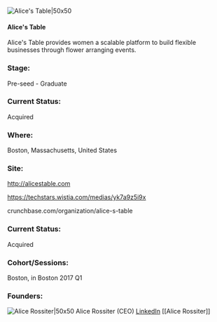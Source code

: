 

![Alice's Table|50x50](https://apimg.techstars.com/connect/images/image_files/58a37f669c66a90a2b00019b/original/AT_Logo.jpg)

#### Alice's Table
Alice's Table provides women a scalable platform to build flexible businesses through flower arranging events.

### Stage: 
Pre-seed - Graduate 

### Current Status: 
Acquired

### Where:
Boston, Massachusetts, United States

### Site:
http://alicestable.com

https://techstars.wistia.com/medias/yk7a9z5i9x

crunchbase.com/organization/alice-s-table

### Current Status: 
Acquired

### Cohort/Sessions: 
Boston, in Boston 2017 Q1

### Founders: 

![Alice Rossiter|50x50](https://apimg.techstars.com/connect/images/image_files/58a37fb09c66a90a2b00019c/original/Alice_Headshot.jpg) Alice Rossiter (CEO) [LinkedIn](https://linkedin.com/in/alice-rossiter-94b03738) [[Alice Rossiter]]



